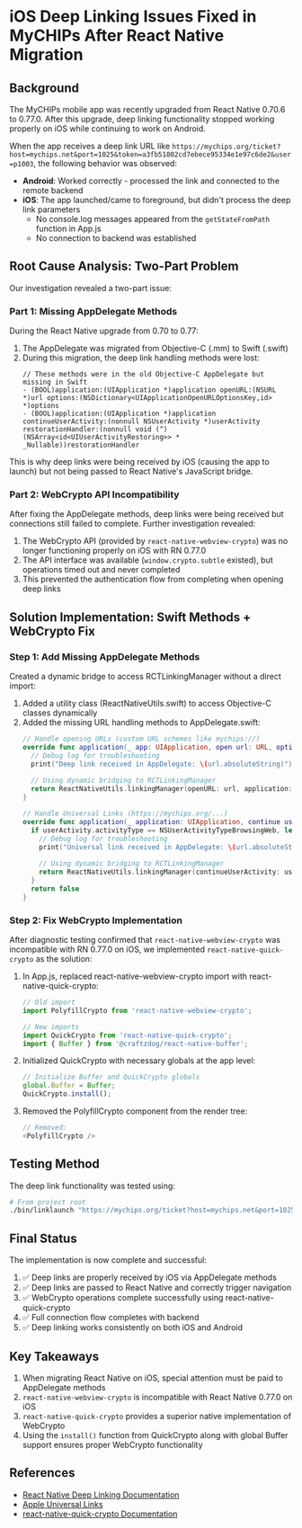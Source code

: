 # iOS Deep Linking Issues Fixed in MyCHIPs After React Native Migration

## Background

The MyCHIPs mobile app was recently upgraded from React Native 0.70.6 to 0.77.0. After this upgrade, deep linking functionality stopped working properly on iOS while continuing to work on Android.

When the app receives a deep link URL like `https://mychips.org/ticket?host=mychips.net&port=1025&token=a3fb51802cd7ebece95334e1e97c6de2&user=p1003`, the following behavior was observed:

- **Android**: Worked correctly - processed the link and connected to the remote backend
- **iOS**: The app launched/came to foreground, but didn't process the deep link parameters
  - No console.log messages appeared from the `getStateFromPath` function in App.js
  - No connection to backend was established

## Root Cause Analysis: Two-Part Problem

Our investigation revealed a two-part issue:

### Part 1: Missing AppDelegate Methods

During the React Native upgrade from 0.70 to 0.77:

1. The AppDelegate was migrated from Objective-C (.mm) to Swift (.swift)
2. During this migration, the deep link handling methods were lost:
   ```objc
   // These methods were in the old Objective-C AppDelegate but missing in Swift
   - (BOOL)application:(UIApplication *)application openURL:(NSURL *)url options:(NSDictionary<UIApplicationOpenURLOptionsKey,id> *)options
   - (BOOL)application:(UIApplication *)application continueUserActivity:(nonnull NSUserActivity *)userActivity restorationHandler:(nonnull void (^)(NSArray<id<UIUserActivityRestoring>> * _Nullable))restorationHandler
   ```

This is why deep links were being received by iOS (causing the app to launch) but not being passed to React Native's JavaScript bridge.

### Part 2: WebCrypto API Incompatibility

After fixing the AppDelegate methods, deep links were being received but connections still failed to complete. Further investigation revealed:

1. The WebCrypto API (provided by `react-native-webview-crypto`) was no longer functioning properly on iOS with RN 0.77.0
2. The API interface was available (`window.crypto.subtle` existed), but operations timed out and never completed
3. This prevented the authentication flow from completing when opening deep links

## Solution Implementation: Swift Methods + WebCrypto Fix

### Step 1: Add Missing AppDelegate Methods

Created a dynamic bridge to access RCTLinkingManager without a direct import:

1. Added a utility class (ReactNativeUtils.swift) to access Objective-C classes dynamically
2. Added the missing URL handling methods to AppDelegate.swift:
   ```swift
   // Handle opening URLs (custom URL schemes like mychips://)
   override func application(_ app: UIApplication, open url: URL, options: [UIApplication.OpenURLOptionsKey: Any] = [:]) -> Bool {
     // Debug log for troubleshooting
     print("Deep link received in AppDelegate: \(url.absoluteString)")
     
     // Using dynamic bridging to RCTLinkingManager
     return ReactNativeUtils.linkingManager(openURL: url, application: app, options: options)
   }
   
   // Handle Universal Links (https://mychips.org/...)
   override func application(_ application: UIApplication, continue userActivity: NSUserActivity, restorationHandler: @escaping ([UIUserActivityRestoring]?) -> Void) -> Bool {
     if userActivity.activityType == NSUserActivityTypeBrowsingWeb, let url = userActivity.webpageURL {
       // Debug log for troubleshooting
       print("Universal link received in AppDelegate: \(url.absoluteString)")
       
       // Using dynamic bridging to RCTLinkingManager
       return ReactNativeUtils.linkingManager(continueUserActivity: userActivity, restorationHandler: restorationHandler)
     }
     return false
   }
   ```

### Step 2: Fix WebCrypto Implementation

After diagnostic testing confirmed that `react-native-webview-crypto` was incompatible with RN 0.77.0 on iOS, we implemented `react-native-quick-crypto` as the solution:

1. In App.js, replaced react-native-webview-crypto import with react-native-quick-crypto:
   ```javascript
   // Old import
   import PolyfillCrypto from 'react-native-webview-crypto';
   
   // New imports
   import QuickCrypto from 'react-native-quick-crypto';
   import { Buffer } from '@craftzdog/react-native-buffer';
   ```

2. Initialized QuickCrypto with necessary globals at the app level:
   ```javascript
   // Initialize Buffer and QuickCrypto globals
   global.Buffer = Buffer;
   QuickCrypto.install();
   ```

3. Removed the PolyfillCrypto component from the render tree:
   ```javascript
   // Removed:
   <PolyfillCrypto />
   ```

## Testing Method

The deep link functionality was tested using:

```bash
# From project root
./bin/linklaunch "https://mychips.org/ticket?host=mychips.net&port=1025&token=a3fb51802cd7ebece95334e1e97c6de2&user=p1003"
```

## Final Status

The implementation is now complete and successful:

1. ✅ Deep links are properly received by iOS via AppDelegate methods
2. ✅ Deep links are passed to React Native and correctly trigger navigation
3. ✅ WebCrypto operations complete successfully using react-native-quick-crypto
4. ✅ Full connection flow completes with backend
5. ✅ Deep linking works consistently on both iOS and Android

## Key Takeaways

1. When migrating React Native on iOS, special attention must be paid to AppDelegate methods
2. `react-native-webview-crypto` is incompatible with React Native 0.77.0 on iOS
3. `react-native-quick-crypto` provides a superior native implementation of WebCrypto
4. Using the `install()` function from QuickCrypto along with global Buffer support ensures proper WebCrypto functionality

## References

- [React Native Deep Linking Documentation](https://reactnative.dev/docs/linking)
- [Apple Universal Links](https://developer.apple.com/documentation/xcode/allowing-apps-and-websites-to-link-to-your-content)
- [react-native-quick-crypto Documentation](https://github.com/margelo/react-native-quick-crypto)